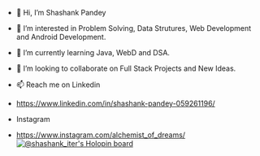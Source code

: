 - 👋 Hi, I’m Shashank Pandey
- 👀 I’m interested in Problem Solving, Data Strutures, Web Development and Android Development.
- 🌱 I’m currently learning Java, WebD and DSA.
- 💞️ I’m looking to collaborate on Full Stack Projects and New Ideas.
- 📫 Reach me on Linkedin 
- https://www.linkedin.com/in/shashank-pandey-059261196/

- Instagram 
- https://www.instagram.com/alchemist_of_dreams/
[![@shashank_iter's Holopin board](https://holopin.io/api/user/board?user=shashank_iter)](https://holopin.io/@shashank_iter)
<!---
shashank-iter/shashank-iter is a ✨ special ✨ repository because its `README.md` (this file) appears on your GitHub profile.
You can click the Preview link to take a look at your changes.
--->
